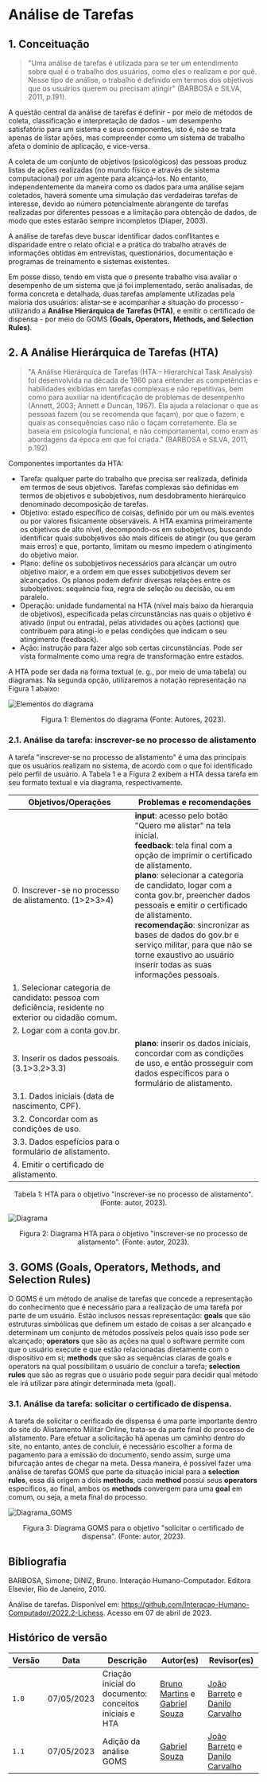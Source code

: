 # Análise de Tarefas

## 1. Conceituação
>"Uma análise de tarefas é utilizada para se ter um entendimento sobre qual é o trabalho dos usuários, como eles o realizam e por quê. Nesse tipo de análise, o trabalho é definido em termos dos objetivos que os usuários querem ou precisam atingir" (BARBOSA e SILVA, 2011, p.191).

A questão central da análise de tarefas é definir - por meio de métodos de coleta, classificação e interpretação de dados - um desempenho satisfatório para um sistema e seus componentes, isto é, não se trata apenas de listar ações, mas compreender como um sistema de trabalho afeta o domínio de aplicação, e vice-versa.

A coleta de um conjunto de objetivos (psicológicos) das pessoas produz listas de ações realizadas (no mundo físico e através de sistema computacional) por um agente para alcançá-los. No entanto, independentemente da maneira como os dados para uma análise sejam coletados, haverá somente uma simulação das verdadeiras tarefas de interesse, devido ao número potencialmente abrangente de tarefas realizadas por diferentes pessoas e a limitação para obtenção de dados, de modo que estes estarão sempre incompletos (Diaper, 2003).

A análise de tarefas deve buscar identificar dados conflitantes e disparidade entre o relato oficial e a prática do trabalho através de informações obtidas em entrevistas, questionários, documentação e programas de treinamento e sistemas existentes.

Em posse disso, tendo em vista que o presente trabalho visa avaliar o desempenho de um sistema que já foi implementado, serão analisadas, de forma concreta e detalhada, duas tarefas amplamente utilizadas pela maioria dos usuários: alistar-se e acompanhar a situação do processo - utilizando a **Análise Hierárquica de Tarefas (HTA)**, e emitir o certificado de dispensa - por meio do GOMS **(Goals, Operators, Methods, and Selection Rules)**.

## 2. A Análise Hierárquica de Tarefas (HTA)
>"A Análise Hierárquica de Tarefas (HTA – Hierarchical Task Analysis) foi desenvolvida na década de 1960 para entender as competências e habilidades exibidas em tarefas complexas e não repetitivas, bem como para auxiliar na identificação de problemas de desempenho (Annett, 2003; Annett e Duncan, 1967). Ela ajuda a relacionar o que as pessoas fazem (ou se recomenda que façam), por que o fazem, e quais as consequências caso não o façam corretamente. Ela se baseia em psicologia funcional, e não comportamental, como eram as abordagens da época em que foi criada." (BARBOSA e SILVA, 2011, p.192)

Componentes importantes da HTA:

- Tarefa: qualquer parte do trabalho que precisa ser realizada, definida em termos de seus objetivos. Tarefas complexas são definidas em termos de objetivos e subobjetivos, num desdobramento hierárquico denominado decomposição de tarefas.
- Objetivo: estado específico de coisas, definido por um ou mais eventos ou por valores fisicamente observáveis. A HTA examina primeiramente os objetivos de alto nível, decompondo-os em subobjetivos, buscando identificar quais subobjetivos são mais difíceis de atingir (ou que geram mais erros) e que, portanto, limitam ou mesmo impedem o atingimento do objetivo maior.
- Plano: define os subobjetivos necessários para alcançar um outro objetivo maior, e a ordem em que esses subobjetivos devem ser alcançados. Os planos podem definir diversas relações entre os subobjetivos: sequência fixa, regra de seleção ou decisão, ou em paralelo.
- Operação: unidade fundamental na HTA (nível mais baixo da hierarquia de objetivos), especificada pelas circunstâncias nas quais o objetivo é ativado (input ou entrada), pelas atividades ou ações (actions) que contribuem para atingi-lo e pelas condições que indicam o seu atingimento (feedback).
- Ação: instrução para fazer algo sob certas circunstâncias. Pode ser vista formalmente como uma regra de transformação entre estados.

A HTA pode ser dada na forma textual (e. g., por meio de uma tabela) ou diagramas. Na segunda opção, utilizaremos a notação representação na Figura 1 abaixo:

![Elementos do diagrama](../img/requisitos/hta.png)

<div style="text-align: center">
<p> Figura 1: Elementos do diagrama (Fonte: Autores, 2023).</p>
</div>

### 2.1. Análise da tarefa: inscrever-se no processo de alistamento

A tarefa "inscrever-se no processo de alistamento" é uma das principais que os usuários realizam no sistema, de acordo com o que foi identificado pelo perfil de usuário. A Tabela 1 e a Figura 2 exibem a HTA dessa tarefa em seu formato textual e via diagrama, respectivamente.

| Objetivos/Operações | Problemas e recomendações |
| - | - |
| 0. Inscrever-se no processo de alistamento. (1>2>3>4) | **input**: acesso pelo botão "Quero me alistar" na tela inicial.<br>**feedback**: tela final com a opção de imprimir o certificado de alistamento.<br> **plano**: selecionar a categoria de candidato, logar com a conta gov.br, preencher dados pessoais e emitir o certificado de alistamento.<br>**recomendação**: sincronizar as bases de dados do gov.br e serviço militar, para que não se torne exaustivo ao usuário inserir todas as suas informações pessoais. |
| 1. Selecionar categoria de candidato: pessoa com deficiência, residente no exterior ou cidadão comum. | |
| 2. Logar com a conta gov.br. | |
| 3. Inserir os dados pessoais. (3.1>3.2>3.3) | **plano**: inserir os dados iniciais, concordar com as condições de uso, e então prosseguir com dados específicos para o formulário de alistamento. |
| 3.1. Dados iniciais (data de nascimento, CPF). | |
| 3.2. Concordar com as condições de uso. | |
| 3.3. Dados espefícios para o formulário de alistamento. | |
| 4. Emitir o certificado de alistamento. | |
<div style="text-align: center">
<p> Tabela 1: HTA para o objetivo "inscrever-se no processo de alistamento". (Fonte: autor, 2023).</p>
</div>

![Diagrama](../img/requisitos/diagrama.png)
<div style="text-align: center">
<p> Figura 2: Diagrama HTA para o objetivo "inscrever-se no processo de alistamento". (Fonte: autor, 2023).</p>
</div>

## 3. GOMS (Goals, Operators, Methods, and Selection Rules)
O GOMS é um método de analise de tarefas que concede a representação do conhecimento que é necessário para a realização de uma tarefa por parte de um usuário. Estão inclusos nessas representação: <b>goals</b> que são estruturas simbólicas que definem um estado de coisas a ser alcançado e determinam um conjunto de métodos possíveis pelos quais isso pode ser alcançado; <b>operators</b> que são as ações na qual o software permite com que o usuário execute e que estão relacionadas diretamente com o dispositivo em si; <b>methods</b> que são as sequências claras de goals e operators na qual possibilitam o usuário de concluir a tarefa; <b>selection rules</b> que são as regras que o usuário pode seguir para decidir qual método ele irá utilizar para atingir determinada meta (goal).

### 3.1. Análise da tarefa: solicitar o certificado de dispensa.
A tarefa de solicitar o cerificado de dispensa é uma parte importante dentro do site do Alistamento Militar Online, trata-se da parte final do processo de alistamento. Para efetuar a solicitação há apenas um caminho dentro do site, no entanto, antes de concluir, é necessário escolher a forma de pagamento para a emissão do documento, sendo assim, surge uma bifurcação antes de chegar na meta. Dessa maneira, é possível fazer uma análise de tarefas GOMS que parte da situação inicial para a <b>selection rules</b>, essa dá origem a dois <b>methods</b>, cada <b>method</b> possui seus <b>operators</b> específicos, ao final, ambos os <b>methods</b> convergem para uma <b>goal</b> em comum, ou seja, a meta final do processo.

![Diagrama_GOMS](../img/requisitos/Diagrama-GOMS.png)
<div style="text-align: center">
<p>Figura 3: Diagrama GOMS para o objetivo "solicitar o certificado de dispensa". (Fonte: autor, 2023).</p>  
</div>

## Bibliografia
BARBOSA, Simone; DINIZ, Bruno. Interação Humano-Computador. Editora Elsevier, Rio de Janeiro, 2010.

Análise de tarefas. Disponível em: <https://github.com/Interacao-Humano-Computador/2022.2-Lichess>. Acesso em 07 de abril de 2023. 


## Histórico de versão
| Versão | Data | Descrição | Autor(es) | Revisor(es) |
| --- | --- | --- | --- | --- |
|  `1.0`   | 07/05/2023 | Criação inicial do documento: conceitos iniciais e HTA | [Bruno Martins](https://github.com/gitbmvb) e [Gabriel Souza](https://github.com/GabrielMS00) | [João Barreto](https://github.com/JoaoBarreto03) e [Danilo Carvalho](https://github.com/Danilo-Carvalho-Antunes) |
|  `1.1`   | 07/05/2023 | Adição da análise GOMS | [Gabriel Souza](https://github.com/GabrielMS00) | [João Barreto](https://github.com/JoaoBarreto03) e [Danilo Carvalho](https://github.com/Danilo-Carvalho-Antunes) |

